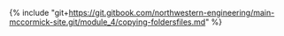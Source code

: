 {% include "git+https://git.gitbook.com/northwestern-engineering/main-mccormick-site.git/module_4/copying-foldersfiles.md" %}



